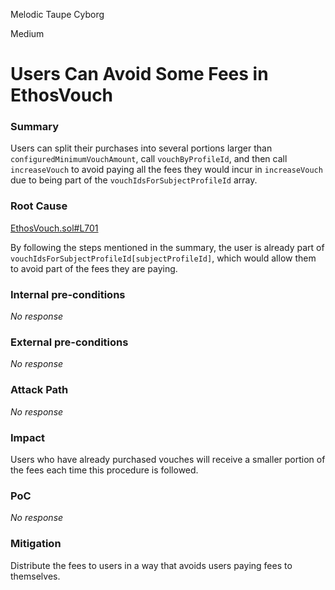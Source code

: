 Melodic Taupe Cyborg

Medium

# Users Can Avoid Some Fees in EthosVouch

### Summary

Users can split their purchases into several portions larger than `configuredMinimumVouchAmount`, call `vouchByProfileId`, and then call `increaseVouch` to avoid paying all the fees they would incur in `increaseVouch` due to being part of the `vouchIdsForSubjectProfileId` array.

### Root Cause

[EthosVouch.sol#L701](https://github.com/sherlock-audit/2024-11-ethos-network-ii/blob/main/ethos/packages/contracts/contracts/EthosVouch.sol#L701)

By following the steps mentioned in the summary, the user is already part of `vouchIdsForSubjectProfileId[subjectProfileId]`, which would allow them to avoid part of the fees they are paying.

### Internal pre-conditions

_No response_

### External pre-conditions

_No response_

### Attack Path

_No response_

### Impact

Users who have already purchased vouches will receive a smaller portion of the fees each time this procedure is followed.

### PoC

_No response_

### Mitigation

Distribute the fees to users in a way that avoids users paying fees to themselves.